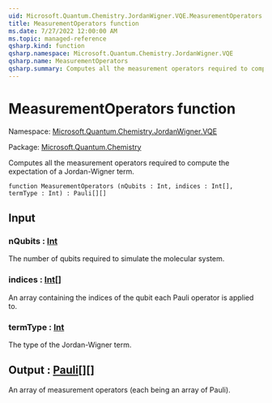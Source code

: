 ```yaml
---
uid: Microsoft.Quantum.Chemistry.JordanWigner.VQE.MeasurementOperators
title: MeasurementOperators function
ms.date: 7/27/2022 12:00:00 AM
ms.topic: managed-reference
qsharp.kind: function
qsharp.namespace: Microsoft.Quantum.Chemistry.JordanWigner.VQE
qsharp.name: MeasurementOperators
qsharp.summary: Computes all the measurement operators required to compute the expectation of a Jordan-Wigner term.
---
```


# MeasurementOperators function

Namespace: [Microsoft.Quantum.Chemistry.JordanWigner.VQE](xref:Microsoft.Quantum.Chemistry.JordanWigner.VQE)

Package: [Microsoft.Quantum.Chemistry](https://nuget.org/packages/Microsoft.Quantum.Chemistry)


Computes all the measurement operators required to compute the expectation of a Jordan-Wigner term.

```qsharp
function MeasurementOperators (nQubits : Int, indices : Int[], termType : Int) : Pauli[][]
```


## Input

### nQubits : [Int](xref:microsoft.quantum.qsharp.valueliterals#int-literals)

The number of qubits required to simulate the molecular system.


### indices : [Int](xref:microsoft.quantum.qsharp.valueliterals#int-literals)[]

An array containing the indices of the qubit each Pauli operator is applied to.


### termType : [Int](xref:microsoft.quantum.qsharp.valueliterals#int-literals)

The type of the Jordan-Wigner term.



## Output : [Pauli](xref:microsoft.quantum.qsharp.valueliterals#pauli-literals)[][]

An array of measurement operators (each being an array of Pauli).